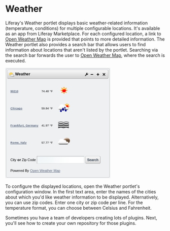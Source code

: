# Weather [](id=weather)

Liferay's Weather portlet displays basic weather-related information
(temperature, conditions) for multiple configurable locations. It's available as
an app from Liferay Marketplace. For each configured location, a link to [Open Weather Map](http://openweathermap.org/)
is provided that points to more detailed information. The Weather portlet also
provides a search bar that allows users to find information about locations that
aren't listed by the portlet. Searching via the search bar forwards the user to
[Open Weather Map](http://openweathermap.org/), where the search is executed.

![Liferay's Weather portlet displays basic weather-related information (temperature, conditions) for multiple configurable locations.](../../images/weather-portlet.png)

To configure the displayed locations, open the Weather portlet's configuration
window. In the first text area, enter the names of the cities about which you'd
like weather information to be displayed. Alternatively, you can use zip codes.
Enter one city or zip code per line. For the temperature format, you can choose
between Celsius and Fahrenheit.

Sometimes you have a team of developers creating lots of plugins. Next, you'll 
see how to create your own repository for those plugins. 
